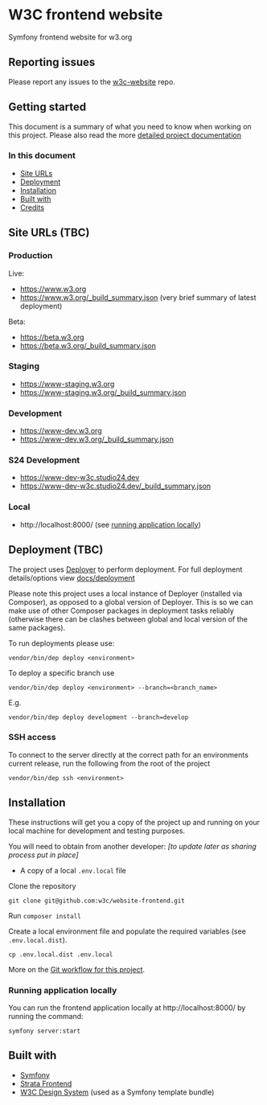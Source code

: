 # W3C frontend website

Symfony frontend website for w3.org

## Reporting issues

Please report any issues to the [w3c-website](https://github.com/w3c/w3c-website/issues) repo.

## Getting started

This document is a summary of what you need to know when working on this project. Please also read the more [detailed project documentation](docs/README.md)

### In this document

* [Site URLs](#site-urls)
* [Deployment](#deployment)
* [Installation](#installation)
* [Built with](#built-with)
* [Credits](#credits)

## Site URLs (TBC)

### Production
Live:
* https://www.w3.org
* https://www.w3.org/_build_summary.json (very brief summary of latest deployment)

Beta:
* https://beta.w3.org
* https://beta.w3.org/_build_summary.json

### Staging
* https://www-staging.w3.org
* https://www-staging.w3.org/_build_summary.json

### Development
* https://www-dev.w3.org
* https://www-dev.w3.org/_build_summary.json

### S24 Development
* https://www-dev-w3c.studio24.dev
* https://www-dev-w3c.studio24.dev/_build_summary.json

### Local
* http://localhost:8000/ (see [running application locally](#running-application-locally)) 

## Deployment (TBC)

The project uses [Deployer](https://deployer.org/) to perform deployment. For full deployment details/options view [docs/deployment](docs/deployment.md)

Please note this project uses a local instance of Deployer (installed via Composer), as opposed to a global version of Deployer. This is so we
can make use of other Composer packages in deployment tasks reliably (otherwise there can be clashes between global and local version of the same packages).

To run deployments please use:

````
vendor/bin/dep deploy <environment>
````

To deploy a specific branch use

````
vendor/bin/dep deploy <environment> --branch=<branch_name>
````

E.g.

```
vendor/bin/dep deploy development --branch=develop
```

### SSH access
To connect to the server directly at the correct path for an environments current release, run the following from the root of the project

````
vendor/bin/dep ssh <environment>
````

## Installation

These instructions will get you a copy of the project up and running on your local machine for development and testing purposes.

You will need to obtain from another developer: *[to update later as sharing process put in place]*
* A copy of a local `.env.local` file

Clone the repository

`git clone git@github.com:w3c/website-frontend.git`

Run `composer install`

Create a local environment file and populate the required variables (see `.env.local.dist`).

```angular2html
cp .env.local.dist .env.local
```

More on the [Git workflow for this project](docs/git_workflow.md).

### Running application locally

You can run the frontend application locally at http://localhost:8000/ by running the command:

```
symfony server:start
```

## Built with

- [Symfony](https://symfony.com/)
- [Strata Frontend](https://github.com/strata/frontend)
- [W3C Design System](https://github.com/w3c/w3c-website-templates-bundle/) (used as a Symfony template bundle)

